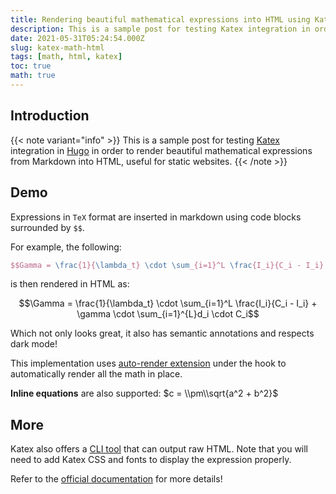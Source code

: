 ```yaml
---
title: Rendering beautiful mathematical expressions into HTML using Katex
description: This is a sample post for testing Katex integration in order to render beautiful mathematical expressions from Markdown into HTML.
date: 2021-05-31T05:24:54.000Z
slug: katex-math-html
tags: [math, html, katex]
toc: true
math: true
---
```


## Introduction
{{< note variant="info" >}}
  This is a sample post for testing [Katex](https://katex.org/) integration in [Hugo](https://gohugo.io) in order to render beautiful mathematical expressions from Markdown into HTML, useful for static websites. 
{{< /note >}}

## Demo
Expressions in `TeX` format are inserted in markdown using code blocks surrounded by `$$`. 

For example, the following:

```tex
$$Gamma = \frac{1}{\lambda_t} \cdot \sum_{i=1}^L \frac{I_i}{C_i - I_i} + \gamma \cdot \sum_{i=1}^{L}d_i \cdot C_i$$
```

is then rendered in HTML as:

$$\Gamma = \frac{1}{\lambda_t} \cdot \sum_{i=1}^L \frac{I_i}{C_i - I_i} + \gamma \cdot \sum_{i=1}^{L}d_i \cdot C_i$$

Which not only looks great, it also has semantic annotations and respects dark mode! 

This implementation uses [auto-render extension](https://katex.org/docs/autorender.html) under the hook to automatically render all the math in place.

**Inline equations** are also supported: $c = \\pm\\sqrt{a^2 + b^2}$

## More
Katex also offers a [CLI tool](https://katex.org/docs/cli.html) that can output raw HTML. Note that you will need to add Katex CSS and fonts to display the expression properly. 

Refer to the [official documentation](https://katex.org/docs/api.html) for more details!
